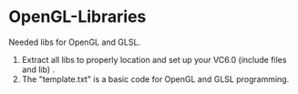 OpenGL-Libraries
================

Needed libs for OpenGL and GLSL.


1. Extract all libs to properly location and set up your VC6.0 (include files and lib) .
2. The "template.txt" is a basic code for OpenGL and GLSL programming. 
